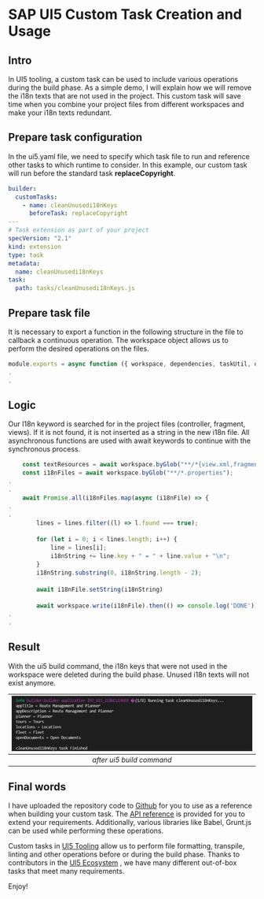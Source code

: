 # SAP UI5 Custom Task Creation and Usage 

## Intro

In UI5 tooling, a custom task can be used to include various operations during the build phase. As a simple demo, I will explain how we will remove the i18n texts that are not used in the project. This custom task will save time when you combine your project files from different workspaces and make your i18n texts redundant.


## Prepare task configuration

In the ui5.yaml file, we need to specify which task file to run and reference other tasks to which runtime to consider. In this example, our custom task will run before the standard task **replaceCopyright**. 


````yaml
builder:
  customTasks:
    - name: cleanUnusedi18nKeys
      beforeTask: replaceCopyright
---
# Task extension as part of your project
specVersion: "2.1"
kind: extension
type: task
metadata:
  name: cleanUnusedi18nKeys
task:
  path: tasks/cleanUnusedi18nKeys.js
````

## Prepare task file
It is necessary to export a function in the following structure in the file to callback a continuous operation. The workspace object allows us to perform the desired operations on the files.

````javascript
module.exports = async function ({ workspace, dependencies, taskUtil, options }) {
.
.
````

## Logic
Our I18n keyword is searched for in the project files (controller, fragment, views). If it is not found, it is not inserted as a string in the new i18n file. All asynchronous functions are used with await keywords to continue with the synchronous process. 

````javascript
    const textResources = await workspace.byGlob("**/*{view.xml,fragment.xml,controller.js,manifest.json}");
    const i18nFiles = await workspace.byGlob("**/*.properties");
.
.
    await Promise.all(i18nFiles.map(async (i18nFile) => {
. 
.
        lines = lines.filter((l) => l.found === true);

        for (let i = 0; i < lines.length; i++) {
            line = lines[i];
            i18nString += line.key + " = " + line.value + "\n";
        }
        i18nString.substring(0, i18nString.length - 2);

        await i18nFile.setString(i18nString)

        await workspace.write(i18nFile).then(() => console.log('DONE'));
.
.
````

## Result

With the ui5 build command, the i18n keys that were not used in the workspace were deleted during the build phase. Unused i18n texts will not exist anymore.

| ![For mobile devices](images/custom-tasks-1.png) | 
|:--:| 
| *after ui5 build command* |

## Final words
I have uploaded the repository code to [Github](https://github.com/Yunustuzun/UI5-i18n-cleaner) for you to use as a reference when building your custom task. The [API reference](https://sap.github.io/ui5-tooling/api/index.html) is provided for you to extend your requirements. Additionally, various libraries like Babel, Grunt.js can be used while performing these operations.

Custom tasks in [UI5 Tooling](https://sap.github.io/ui5-tooling/) allow us to perform file formatting, transpile, linting and other operations before or during the build phase. Thanks to contributors in the [UI5 Ecosystem](https://github.com/ui5-community/ui5-ecosystem-showcase) , we have many different out-of-box tasks that meet many requirements.

Enjoy!
